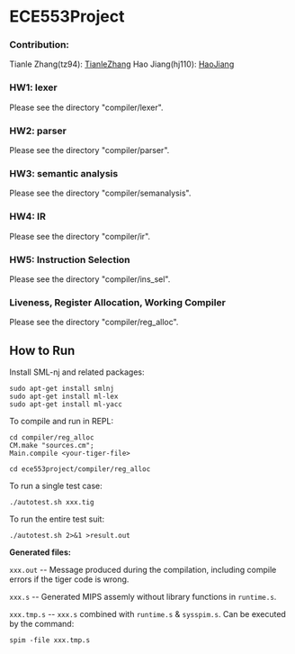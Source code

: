 # ECE553Project

### Contribution:

Tianle Zhang(tz94): [TianleZhang](https://github.com/UOETianleZhang)
Hao Jiang(hj110): [HaoJiang](https://github.com/dentiny)

### HW1: lexer
Please see the directory "compiler/lexer".

### HW2: parser
Please see the directory "compiler/parser".

### HW3: semantic analysis
Please see the directory "compiler/semanalysis".

### HW4: IR

Please see the directory "compiler/ir".

### HW5: Instruction Selection

Please see the directory "compiler/ins_sel".

### Liveness, Register Allocation, Working Compiler

Please see the directory "compiler/reg_alloc".


## How to Run
Install SML-nj and related packages:
```
sudo apt-get install smlnj
sudo apt-get install ml-lex
sudo apt-get install ml-yacc
```

To compile and run in REPL:
```
cd compiler/reg_alloc
CM.make "sources.cm";
Main.compile <your-tiger-file>
``` 

```shell
cd ece553project/compiler/reg_alloc
```

To run a single test case:

```shell
./autotest.sh xxx.tig
```

To run the entire test suit:

```
./autotest.sh 2>&1 >result.out
```

**Generated files:**

`xxx.out` -- Message produced during the compilation, including compile errors if the tiger code is wrong.

`xxx.s` -- Generated MIPS assemly without library functions in `runtime.s`.

`xxx.tmp.s` -- `xxx.s` combined with `runtime.s` & `sysspim.s`. Can be executed by the command:

```
spim -file xxx.tmp.s
```

